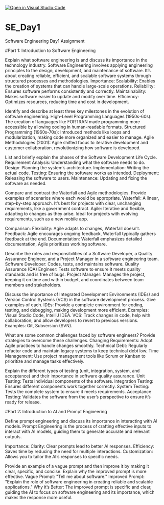 [![Open in Visual Studio Code](https://classroom.github.com/assets/open-in-vscode-2e0aaae1b6195c2367325f4f02e2d04e9abb55f0b24a779b69b11b9e10269abc.svg)](https://classroom.github.com/online_ide?assignment_repo_id=15548264&assignment_repo_type=AssignmentRepo)
# SE_Day1
Software Engineering Day1 Assignment

#Part 1: Introduction to Software Engineering

Explain what software engineering is and discuss its importance in the technology industry.
Software Engineering involves applying engineering principles to the design, development, and maintenance of software. It’s about creating reliable, efficient, and scalable software systems through structured processes and methodologies.
Importance:
Scalability: Enables the creation of systems that can handle large-scale operations.
Reliability: Ensures software performs consistently and correctly.
Maintainability: Makes software easier to update and modify over time.
Efficiency: Optimizes resources, reducing time and cost in development.

Identify and describe at least three key milestones in the evolution of software engineering.
High-Level Programming Languages (1950s-60s): The creation of languages like FORTRAN made programming more accessible by allowing coding in human-readable formats.
Structured Programming (1960s-70s): Introduced methods like loops and modularization, making code more organized and easier to manage.
Agile Methodologies (2001): Agile shifted focus to iterative development and customer collaboration, revolutionizing how software is developed.

List and briefly explain the phases of the Software Development Life Cycle.
Requirement Analysis: Understanding what the software needs to do.
Design: Planning the system’s architecture.
Implementation: Writing the actual code.
Testing: Ensuring the software works as intended.
Deployment: Releasing the software to users.
Maintenance: Updating and fixing the software as needed.

Compare and contrast the Waterfall and Agile methodologies. Provide examples of scenarios where each would be appropriate.
Waterfall: A linear, step-by-step approach. It’s best for projects with clear, unchanging requirements, like a government contract.
Agile: Iterative and flexible, adapting to changes as they arise. Ideal for projects with evolving requirements, such as a new mobile app.

Comparison:
Flexibility: Agile adapts to changes, Waterfall doesn’t.
Feedback: Agile encourages ongoing feedback, Waterfall typically gathers feedback at the end.
Documentation: Waterfall emphasizes detailed documentation, Agile prioritizes working software.

Describe the roles and responsibilities of a Software Developer, a Quality Assurance Engineer, and a Project Manager in a software engineering team.
Software Developer: Codes, tests, and maintains software.
Quality Assurance (QA) Engineer: Tests software to ensure it meets quality standards and is free of bugs.
Project Manager: Manages the project, keeping it on time and within budget, and coordinates between team members and stakeholders.

Discuss the importance of Integrated Development Environments (IDEs) and Version Control Systems (VCS) in the software development process. Give examples of each.
IDEs: Provide a complete environment for coding, testing, and debugging, making development more efficient. Examples: Visual Studio Code, IntelliJ IDEA.
VCS: Track changes in code, help with collaboration, and allow developers to revert to previous versions. Examples: Git, Subversion (SVN).

What are some common challenges faced by software engineers? Provide strategies to overcome these challenges.
Changing Requirements: Adopt Agile practices to handle changes smoothly.
Technical Debt: Regularly refactor code and maintain legacy systems to keep technical debt low.
Time Management: Use project management tools like Scrum or Kanban to prioritize and manage tasks effectively.

Explain the different types of testing (unit, integration, system, and acceptance) and their importance in software quality assurance.
Unit Testing: Tests individual components of the software.
Integration Testing: Ensures different components work together correctly.
System Testing: Tests the complete system to ensure it meets requirements.
Acceptance Testing: Validates the software from the user’s perspective to ensure it’s ready for release.

#Part 2: Introduction to AI and Prompt Engineering


Define prompt engineering and discuss its importance in interacting with AI models.
Prompt Engineering is the process of crafting effective inputs to interact with AI models, guiding them to generate accurate and relevant outputs.

Importance:
Clarity: Clear prompts lead to better AI responses.
Efficiency: Saves time by reducing the need for multiple interactions.
Customization: Allows you to tailor the AI’s responses to specific needs.

Provide an example of a vague prompt and then improve it by making it clear, specific, and concise. Explain why the improved prompt is more effective.
Vague Prompt: "Tell me about software."
Improved Prompt: "Explain the role of software engineering in creating reliable and scalable applications."
Why it’s Better: The improved prompt is specific and clear, guiding the AI to focus on software engineering and its importance, which makes the response more useful.
